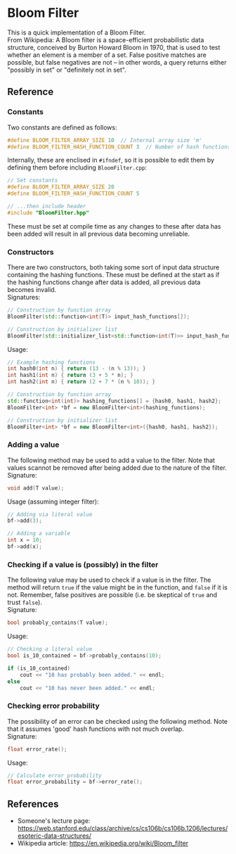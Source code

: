 # Bloom Filter
This is a quick implementation of a Bloom Filter. \
From Wikipedia:
A Bloom filter is a space-efficient probabilistic data structure, conceived by Burton Howard Bloom in 1970, that is used to test whether an element is a member of a set. False positive matches are possible, but false negatives are not – in other words, a query returns either "possibly in set" or "definitely not in set".

## Reference
### Constants
Two constants are defined as follows:
```cpp
#define BLOOM_FILTER_ARRAY_SIZE 10  // Internal array size 'm'
#define BLOOM_FILTER_HASH_FUNCTION_COUNT 3  // Number of hash functions 'k'
```
Internally, these are enclised in `#ifndef`, so it is possible to edit them by defining them before including `BloomFilter.cpp`:
```cpp
// Set constants
#define BLOOM_FILTER_ARRAY_SIZE 20
#define BLOOM_FILTER_HASH_FUNCTION_COUNT 5

// ...then include header
#include "BloomFilter.hpp"
```
These must be set at compile time as any changes to these after data has been added will result in all previous data becoming unreliable.
### Constructors
There are two constructors, both taking some sort of input data structure containing the hashing functions. These must be defined at the start as if the hashing functions change after data is added, all previous data becomes invalid.  \
Signatures:
```cpp
// Construction by function array
BloomFilter(std::function<int(T)> input_hash_functions[]);

// Construction by initializer list
BloomFilter(std::initializer_list<std::function<int(T)>> input_hash_functions);
```
Usage:
```cpp
// Example hashing functions
int hash0(int n) { return (13 - (n % 13)); }
int hash1(int n) { return (3 + 5 * n); }
int hash2(int n) { return (2 + 7 * (n % 10)); }

// Construction by function array
std::function<int(int)> hashing_functions[] = {hash0, hash1, hash2};
BloomFilter<int> *bf = new BloomFilter<int>(hashing_functions);

// Construction by initializer list
BloomFilter<int> *bf = new BloomFilter<int>({hash0, hash1, hash2});
```

### Adding a value
The following method may be used to add a value to the filter. Note that values scannot be removed after being added due to the nature of the filter. \
Signature:
```cpp
void add(T value);
```

Usage (assuming integer filter):
```cpp
// Adding via literal value
bf->add(3);

// Adding a variable
int x = 10;
bf->add(x);
```

### Checking if a value is (possibly) in the filter
The following value may be used to check if a value is in the filter. The method will return `true` if the value might be in the function, and `false` if it is not. Remember, false positives are possible (i.e. be skeptical of `true` and trust `false`). \
Signature:
```cpp
bool probably_contains(T value);
```

Usage:
```cpp
// Checking a literal value
bool is_10_contained = bf->probably_contains(10);

if (is_10_contained)
    cout << "10 has probably been added." << endl;
else
    cout << "10 has never been added." << endl;
```

### Checking error probability
The possibility of an error can be checked using the following method. Note that it assumes 'good' hash functions with not much overlap. \
Signature:
```cpp
float error_rate();
```

Usage:
```cpp
// Calculate error probability
float error_probability = bf->error_rate();
```

## References
* Someone's lecture page: https://web.stanford.edu/class/archive/cs/cs106b/cs106b.1206/lectures/esoteric-data-structures/
* Wikipedia article: https://en.wikipedia.org/wiki/Bloom_filter
